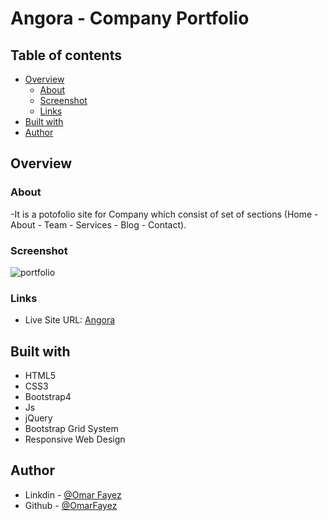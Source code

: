 # Angora - Company Portfolio

## Table of contents

- [Overview](#overview)
  - [About](#About)
  - [Screenshot](#screenshot)
  - [Links](#links)
- [Built with](#built-with)
- [Author](#author)
## Overview

### About

-It is a potofolio site for Company which consist of set of sections (Home - About - Team - Services - Blog - Contact).

### Screenshot

![portfolio](https://im7.ezgif.com/tmp/ezgif-7-0308eaff1ad0.gif)

### Links

- Live Site URL: [Angora](https://omarfayez.github.io/03.Angora/)

## Built with

- HTML5
- CSS3
- Bootstrap4
- Js
- jQuery
- Bootstrap Grid System
- Responsive Web Design

## Author

- Linkdin - [@Omar Fayez](https://www.linkedin.com/in/fayez-95/)
- Github - [@OmarFayez](https://github.com/OmarFayez)
